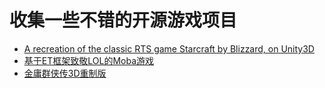 # 收集一些不错的开源游戏项目  
* [A recreation of the classic RTS game Starcraft by Blizzard, on Unity3D](https://github.com/coconauts/startcraft-unity3d)  
* [基于ET框架致敬LOL的Moba游戏](https://gitee.com/NKG_admin/NKGMobaBasedOnET)   
* [金庸群侠传3D重制版](https://github.com/jynew/jynew)  